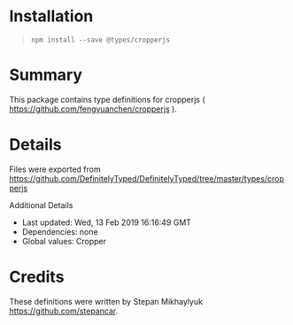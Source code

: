# Installation
> `npm install --save @types/cropperjs`

# Summary
This package contains type definitions for cropperjs ( https://github.com/fengyuanchen/cropperjs ).

# Details
Files were exported from https://github.com/DefinitelyTyped/DefinitelyTyped/tree/master/types/cropperjs

Additional Details
 * Last updated: Wed, 13 Feb 2019 16:16:49 GMT
 * Dependencies: none
 * Global values: Cropper

# Credits
These definitions were written by Stepan Mikhaylyuk <https://github.com/stepancar>.
